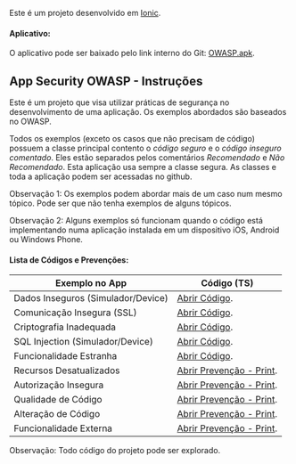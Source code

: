 Este é um projeto desenvolvido em [Ionic](http://ionicframework.com/).

#### Aplicativo:
O aplicativo pode ser baixado pelo link interno do Git: [OWASP.apk](https://github.com/Wpdas/SecurityOWASP/blob/master/OWASP.apk).

## App Security OWASP - Instruções

Este é um projeto que visa utilizar práticas de segurança no desenvolvimento de uma aplicação. 
Os exemplos abordados são baseados no OWASP.

Todos os exemplos (exceto os casos que não precisam de código) 
possuem a classe principal contento o *código seguro* e o *código inseguro comentado*.
Eles estão separados pelos comentários *Recomendado* e *Não Recomendado*. 
Esta aplicação usa sempre a classe segura. As classes e toda a aplicação podem ser acessadas no github.

Observação 1: Os exemplos podem abordar mais de um caso num mesmo tópico. 
Pode ser que não tenha exemplos de alguns tópicos.

Observação 2: Alguns exemplos só funcionam quando o código está implementando 
numa aplicação instalada em um dispositivo iOS, Android ou Windows Phone.

#### Lista de Códigos e Prevenções:
| Exemplo no App | Código (TS) |
| --- | --- |
| Dados Inseguros (Simulador/Device) | [Abrir Código](https://github.com/Wpdas/SecurityOWASP/blob/master/src/pages/m2-unsafe-data/m2-unsafe-data.ts). |
| Comunicação Insegura (SSL) | [Abrir Código](https://github.com/Wpdas/SecurityOWASP/blob/master/src/pages/m3-unsafe-communication/m3-unsafe-communication.ts). |
| Criptografia Inadequada | [Abrir Código](https://github.com/Wpdas/SecurityOWASP/blob/master/src/pages/m5-no-encryption/m5-no-encryption.ts). |
| SQL Injection (Simulador/Device) | [Abrir Código](https://github.com/Wpdas/SecurityOWASP/blob/master/src/pages/m5-sql-injection/m5-sql-injection.ts). |
| Funcionalidade Estranha | [Abrir Código](https://github.com/Wpdas/SecurityOWASP/blob/master/src/pages/m10-extraneous-functionality/m10-extraneous-functionality.ts). |
| Recursos Desatualizados | [Abrir Prevenção - Print](https://github.com/Wpdas/SecurityOWASP/blob/master/screenshots/RecursosDesatualizados.png). |
| Autorização Insegura | [Abrir Prevenção - Print](https://github.com/Wpdas/SecurityOWASP/blob/master/screenshots/AutorizacaoInsegura.png). |
| Qualidade de Código | [Abrir Prevenção - Print](https://github.com/Wpdas/SecurityOWASP/blob/master/screenshots/QualidadeCodigo.png). |
| Alteração de Código | [Abrir Prevenção - Print](https://github.com/Wpdas/SecurityOWASP/blob/master/screenshots/AlteracaoCodigo.png). |
| Funcionalidade Externa | [Abrir Prevenção - Print](https://github.com/Wpdas/SecurityOWASP/blob/master/screenshots/FuncionalidadeExterna.png). |

Observação: Todo código do projeto pode ser explorado.